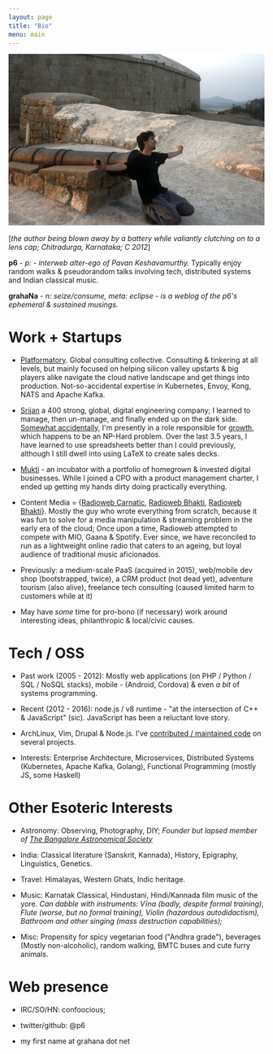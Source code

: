 ```yaml
---
layout: page
title: "Bio"
menu: main
---
```


<img src="/public/IMG_1123.JPG"/>

[_the author being blown away by a battery while valiantly clutching on to a lens cap; Chitradurga, Karnataka; C 2012_]

**p6** - _p: - interweb alter-ego of Pavan Keshavamurthy._ Typically enjoy random walks & pseudorandom talks involving tech, distributed systems and Indian classical music.

**grahaNa** - _n: seize/consume, meta: eclipse - is a weblog of the p6's ephemeral & sustained musings._

Work + Startups
===============
+ <a href="https://platformatory.io">Platformatory</a>. Global consulting collective. Consulting & tinkering at all levels, but mainly focused on helping silicon valley upstarts & big players alike navigate the cloud native landscape and get things into production. Not-so-accidental expertise in Kubernetes, Envoy, Kong, NATS and Apache Kafka.
  
+ <a href="http://srijan.net">Srijan</a> a 400 strong, global, digital engineering company; I learned to manage, then un-manage, and finally ended up on the dark side. <a href="https://en.wikipedia.org/wiki/Impostor_syndrome">Somewhat accidentally,</a> I'm presently in a role responsible for <a href="https://en.wikipedia.org/wiki/Travelling_salesman_problem">growth</a>, which happens to be an NP-Hard problem. Over the last 3.5 years, I have learned to use spreadsheets better than I could previously, although I still dwell into using LaTeX to create sales decks.

+ <a href="http://muktilifestyle.com">Mukti</a> - an incubator with a portfolio of homegrown & invested digital businesses. While I joined a CPO with a product management charter, I ended up getting my hands dirty doing practically everything. 

+ Content Media = {<a href="http://radioweb.in/programs">Radioweb Carnatic</a>, <a href="http://bhakti.radioweb.in">Radioweb Bhakti</a>, <a href="http://hindustani.radioweb.in">Radioweb Bhakti</a>}. Mostly the guy who wrote everything from scratch, because it was fun to solve for a media manipulation & streaming problem in the early era of the cloud; Once upon a time, Radioweb attempted to compete with MIO, Gaana & Spotify. Ever since, we have reconciled to run as a lightweight online radio that caters to an ageing, but loyal audience of traditional music aficionados.

+ Previously: a medium-scale PaaS (acquired in 2015), web/mobile dev shop (bootstrapped, twice), a CRM product (not dead yet), adventure tourism (also alive), freelance tech consulting (caused limited harm to customers while at it)

+ May have _some_ time for pro-bono (if necessary) work around interesting ideas, philanthropic & local/civic causes. 

Tech / OSS
==========

+ Past work (2005 - 2012): Mostly web applications (on PHP / Python / SQL / NoSQL stacks), mobile - (Android, Cordova) & even _a bit_ of systems programming.

+ Recent (2012 - 2016): node.js / v8 runtime - "at the intersection of C++ & JavaScript" (sic). JavaScript has been a reluctant love story.

+ ArchLinux, Vim, Drupal & Node.js. I've <a href="http://cia.vc/stats/author/p6">contributed / maintained code</a> on several projects.

+ Interests: Enterprise Architecture, Microservices, Distributed Systems (Kubernetes, Apache Kafka, Golang), Functional Programming (mostly JS, some Haskell)

Other Esoteric Interests
=========

+ Astronomy: Observing, Photography, DIY;  *Founder but lapsed member of <a href="http://bas.org.in">The Bangalore Astronomical Society</a>*

+ India: Classical literature (Sanskrit, Kannada), History, Epigraphy, Linguistics, Genetics.

+ Travel: Himalayas, Western Ghats, Indic heritage.

+ Music: Karnatak Classical, Hindustani, Hindi/Kannada film music of the yore. *Can dabble with instruments: Vīna (badly, despite formal training), Flute (worse, but no formal training), Violin (hazardous autodidactism), Bathroom and other singing (mass destruction capabilities);*

+ Misc: Propensity for spicy vegetarian food ("Andhra grade"), beverages (Mostly non-alcoholic), random walking, BMTC buses and cute furry animals.

Web presence
============

+ IRC/SO/HN: confoocious;

+ twitter/github: @p6

+ my first name at grahana dot net
